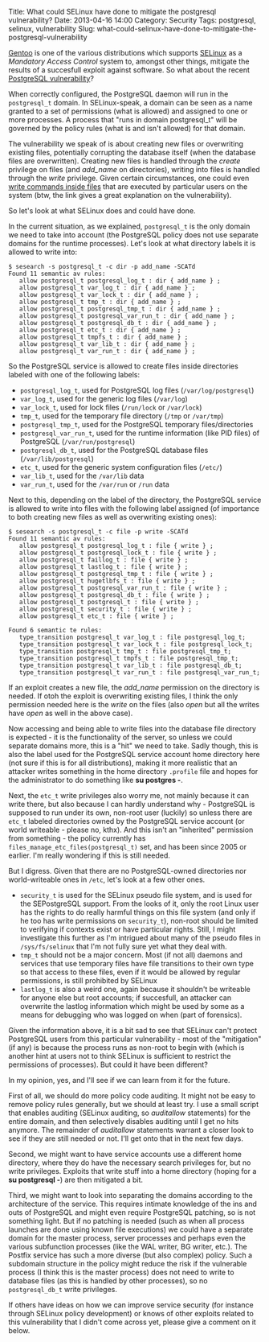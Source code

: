Title: What could SELinux have done to mitigate the postgresql vulnerability?
Date: 2013-04-16 14:00
Category: Security
Tags: postgresql, selinux, vulnerability
Slug: what-could-selinux-have-done-to-mitigate-the-postgresql-vulnerability

[Gentoo](http://www.gentoo.org) is one of the various distributions
which supports [SELinux](http://www.gentoo.org/proj/en/hardened/selinux)
as a *Mandatory Access Control* system to, amongst other things,
mitigate the results of a succesfull exploit against software. So what
about the recent [PostgreSQL
vulnerability](http://www.postgresql.org/support/security/faq/2013-04-04/)?

When correctly configured, the PostgreSQL daemon will run in the
`postgresql_t` domain. In SELinux-speak, a domain can be seen as a name
granted to a set of permissions (what is allowed) and assigned to one or
more processes. A process that "runs in domain postgresql\_t" will be
governed by the policy rules (what is and isn't allowed) for that
domain.

The vulnerability we speak of is about creating new files or overwriting
existing files, potentially corrupting the database itself (when the
database files are overwritten). Creating new files is handled through
the *create* privilege on files (and *add\_name* on directories),
writing into files is handled through the *write* privilege. Given
certain circumstances, one could even [write commands inside
files](http://blog.blackwinghq.com/2013/04/08/2/) that are executed by
particular users on the system (btw, the link gives a great explanation
on the vulnerability).

So let's look at what SELinux does and could have done.

In the current situation, as we explained, `postgresql_t` is the only
domain we need to take into account (the PostgreSQL policy does not use
separate domains for the runtime processes). Let's look at what
directory labels it is allowed to write into:

    $ sesearch -s postgresql_t -c dir -p add_name -SCATd
    Found 11 semantic av rules:
       allow postgresql_t postgresql_log_t : dir { add_name } ; 
       allow postgresql_t var_log_t : dir { add_name } ; 
       allow postgresql_t var_lock_t : dir { add_name } ; 
       allow postgresql_t tmp_t : dir { add_name } ; 
       allow postgresql_t postgresql_tmp_t : dir { add_name } ; 
       allow postgresql_t postgresql_var_run_t : dir { add_name } ; 
       allow postgresql_t postgresql_db_t : dir { add_name } ; 
       allow postgresql_t etc_t : dir { add_name } ; 
       allow postgresql_t tmpfs_t : dir { add_name } ; 
       allow postgresql_t var_lib_t : dir { add_name } ; 
       allow postgresql_t var_run_t : dir { add_name } ; 

So the PostgreSQL service is allowed to create files inside directories
labeled with one of the following labels:

-   `postgresql_log_t`, used for PostgreSQL log files
    (`/var/log/postgresql`)
-   `var_log_t`, used for the generic log files (`/var/log`)
-   `var_lock_t`, used for lock files (`/run/lock` or `/var/lock`)
-   `tmp_t`, used for the temporary file directory (`/tmp` or
    `/var/tmp`)
-   `postgresql_tmp_t`, used for the PostgreSQL temporary
    files/directories
-   `postgresql_var_run_t`, used for the runtime information (like
    PID files) of PostgreSQL (`/var/run/postgresql`)
-   `postgresql_db_t`, used for the PostgreSQL database files
    (`/var/lib/postgresql`)
-   `etc_t`, used for the generic system configuration files (`/etc/`)
-   `var_lib_t`, used for the `/var/lib` data
-   `var_run_t`, used for the `/var/run` or `/run` data

Next to this, depending on the label of the directory, the PostgreSQL
service is allowed to write into files with the following label assigned
(of importance to both creating new files as well as overwriting
existing ones):

    $ sesearch -s postgresql_t -c file -p write -SCATd
    Found 11 semantic av rules:
       allow postgresql_t postgresql_log_t : file { write } ; 
       allow postgresql_t postgresql_lock_t : file { write } ; 
       allow postgresql_t faillog_t : file { write } ; 
       allow postgresql_t lastlog_t : file { write } ; 
       allow postgresql_t postgresql_tmp_t : file { write } ; 
       allow postgresql_t hugetlbfs_t : file { write } ; 
       allow postgresql_t postgresql_var_run_t : file { write } ; 
       allow postgresql_t postgresql_db_t : file { write } ; 
       allow postgresql_t postgresql_t : file { write } ; 
       allow postgresql_t security_t : file { write } ; 
       allow postgresql_t etc_t : file { write } ;

    Found 6 semantic te rules:
       type_transition postgresql_t var_log_t : file postgresql_log_t; 
       type_transition postgresql_t var_lock_t : file postgresql_lock_t; 
       type_transition postgresql_t tmp_t : file postgresql_tmp_t; 
       type_transition postgresql_t tmpfs_t : file postgresql_tmp_t; 
       type_transition postgresql_t var_lib_t : file postgresql_db_t; 
       type_transition postgresql_t var_run_t : file postgresql_var_run_t; 

If an exploit creates a new file, the *add\_name* permission on the
directory is needed. If otoh the exploit is overwriting existing files,
I think the only permission needed here is the *write* on the files
(also *open* but all the writes have *open* as well in the above case).

Now accessing and being able to write files into the database file
directory is expected - it is the functionality of the server, so unless
we could separate domains more, this is a "hit" we need to take. Sadly
though, this is also the label used for the PostgreSQL service account
home directory here (not sure if this is for all distributions), making
it more realistic that an attacker writes something in the home
directory `.profile` file and hopes for the administrator to do
something like **su postgres -**.

Next, the `etc_t` write privileges also worry me, not mainly because it
can write there, but also because I can hardly understand why -
PostgreSQL is supposed to run under its own, non-root user (luckily) so
unless there are `etc_t` labeled directories owned by the PostgreSQL
service account (or world writeable - please no, kthx). And this isn't
an "inherited" permission from something - the policy currently has
`files_manage_etc_files(postgresql_t)` set, and has been since 2005 or
earlier. I'm really wondering if this is still needed.

But I digress. Given that there are no PostgreSQL-owned directories nor
world-writeable ones in `/etc`, let's look at a few other ones.

-   `security_t` is used for the SELinux pseudo file system, and is used
    for the SEPostgreSQL support. From the looks of it, only the root
    Linux user has the rights to do really harmful things on this file
    system (and only if he too has write permissions on `security_t`),
    non-root should be limited to verifying if contexts exist or have
    particular rights. Still, I might investigate this further as I'm
    intrigued about many of the pseudo files in `/sys/fs/selinux` that
    I'm not fully sure yet what they deal with.
-   `tmp_t` should not be a major concern. Most (if not all) daemons and
    services that use temporary files have file transitions to their own
    type so that access to these files, even if it would be allowed by
    regular permissions, is still prohibited by SELinux
-   `lastlog_t` is also a weird one, again because it shouldn't be
    writeable for anyone else but root accounts; if succesfull, an
    attacker can overwrite the lastlog information which might be used
    by some as a means for debugging who was logged on when (part
    of forensics).

Given the information above, it is a bit sad to see that SELinux can't
protect PostgreSQL users from this particular vulnerability - most of
the "mitigation" (if any) is because the process runs as non-root to
begin with (which is another hint at users not to think SELinux is
sufficient to restrict the permissions of processes). But could it have
been different?

In my opinion, yes, and I'll see if we can learn from it for the future.

First of all, we should do more policy code auditing. It might not be
easy to remove policy rules generally, but we should at least try. I use
a small script that enables auditing (SELinux auditing, so *auditallow*
statements) for the entire domain, and then selectively disables
auditing until I get no hits anymore. The remainder of *auditallow*
statements warrant a closer look to see if they are still needed or not.
I'll get onto that in the next few days.

Second, we might want to have service accounts use a different home
directory, where they do have the necessary search privileges for, but
no write privileges. Exploits that write stuff into a home directory
(hoping for a **su postgresql -**) are then mitigated a bit.

Third, we might want to look into separating the domains according to
the architecture of the service. This requires intimate knowledge of the
ins and outs of PostgreSQL and might even require PostgreSQL patching,
so is not something light. But if no patching is needed (such as when
all process launches are done using known file executions) we could have
a separate domain for the master process, server processes and perhaps
even the various subfunction processes (like the WAL writer, BG writer,
etc.). The Postfix service has such a more diverse (but also complex)
policy. Such a subdomain structure in the policy might reduce the risk
if the vulnerable process (I think this is the master process) does not
need to write to database files (as this is handled by other processes),
so no `postgresql_db_t` write privileges.

If others have ideas on how we can improve service security (for
instance through SELinux policy development) or knows of other exploits
related to this vulnerability that I didn't come across yet, please give
a comment on it below.
